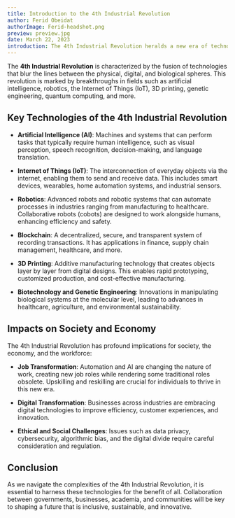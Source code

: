 ```yaml
---
title: Introduction to the 4th Industrial Revolution
author: Ferid Obeidat
authorImage: Ferid-headshot.png
preview: preview.jpg
date: March 22, 2023
introduction: The 4th Industrial Revolution heralds a new era of technological fusion, where the boundaries between physical, digital, and biological realms blur. This revolution is defined by groundbreaking advancements in artificial intelligence, robotics, IoT, 3D printing, blockchain, and biotechnology. From AI-driven automation to the Internet of Things connecting our devices, the impacts are far-reaching. Jobs are transforming, businesses are digitizing, and ethical considerations are paramount. As we navigate this era, understanding the key technologies and their societal impacts becomes crucial. Let's delve into the essence of this transformative revolution and its implications for our future.
---
```

The **4th Industrial Revolution** is characterized by the fusion of technologies that blur the lines between the physical, digital, and biological spheres. This revolution is marked by breakthroughs in fields such as artificial intelligence, robotics, the Internet of Things (IoT), 3D printing, genetic engineering, quantum computing, and more.

## Key Technologies of the 4th Industrial Revolution

- **Artificial Intelligence (AI)**: Machines and systems that can perform tasks that typically require human intelligence, such as visual perception, speech recognition, decision-making, and language translation.

- **Internet of Things (IoT)**: The interconnection of everyday objects via the internet, enabling them to send and receive data. This includes smart devices, wearables, home automation systems, and industrial sensors.

- **Robotics**: Advanced robots and robotic systems that can automate processes in industries ranging from manufacturing to healthcare. Collaborative robots (cobots) are designed to work alongside humans, enhancing efficiency and safety.

- **Blockchain**: A decentralized, secure, and transparent system of recording transactions. It has applications in finance, supply chain management, healthcare, and more.

- **3D Printing**: Additive manufacturing technology that creates objects layer by layer from digital designs. This enables rapid prototyping, customized production, and cost-effective manufacturing.

- **Biotechnology and Genetic Engineering**: Innovations in manipulating biological systems at the molecular level, leading to advances in healthcare, agriculture, and environmental sustainability.

## Impacts on Society and Economy

The 4th Industrial Revolution has profound implications for society, the economy, and the workforce:

- **Job Transformation**: Automation and AI are changing the nature of work, creating new job roles while rendering some traditional roles obsolete. Upskilling and reskilling are crucial for individuals to thrive in this new era.

- **Digital Transformation**: Businesses across industries are embracing digital technologies to improve efficiency, customer experiences, and innovation.

- **Ethical and Social Challenges**: Issues such as data privacy, cybersecurity, algorithmic bias, and the digital divide require careful consideration and regulation.

## Conclusion

As we navigate the complexities of the 4th Industrial Revolution, it is essential to harness these technologies for the benefit of all. Collaboration between governments, businesses, academia, and communities will be key to shaping a future that is inclusive, sustainable, and innovative.

